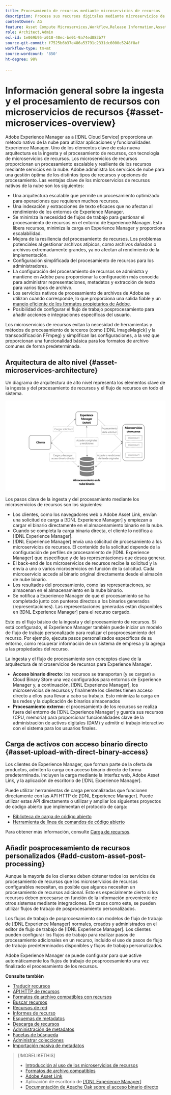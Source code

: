 ```yaml
---
title: Procesamiento de recursos mediante microservicios de recursos
description: Procese sus recursos digitales mediante microservicios de procesamiento de recursos escalables y nativos en la nube.
contentOwner: AG
feature: Asset Compute Microservices,Workflow,Release Information,Asset Processing
role: Architect,Admin
exl-id: 1e069b95-a018-40ec-be01-9a74ed883b77
source-git-commit: f7525b6b37e486a53791c2331dc6000e5248f8af
workflow-type: tm+mt
source-wordcount: '850'
ht-degree: 98%

---
```


# Información general sobre la ingesta y el procesamiento de recursos con microservicios de recursos {#asset-microservices-overview}

Adobe Experience Manager as a [!DNL Cloud Service] proporciona un método nativo de la nube para utilizar aplicaciones y funcionalidades Experience Manager. Uno de los elementos clave de esta nueva arquitectura es la ingesta y el procesamiento de recursos, con tecnología de microservicios de recursos. Los microservicios de recursos proporcionan un procesamiento escalable y resiliente de los recursos mediante servicios en la nube. Adobe administra los servicios de nube para una gestión óptima de los distintos tipos de recursos y opciones de procesamiento. Las ventajas clave de los microservicios de recursos nativos de la nube son los siguientes:

* Una arquitectura escalable que permite un procesamiento optimizado para operaciones que requieren muchos recursos.
* Una indexación y extracciones de texto eficaces que no afectan al rendimiento de los entornos de Experience Manager.
* Se minimiza la necesidad de flujos de trabajo para gestionar el procesamiento de recursos en el entorno de Experience Manager. Esto libera recursos, minimiza la carga en Experience Manager y proporciona escalabilidad.
* Mejora de la resiliencia del procesamiento de recursos. Los problemas potenciales al gestionar archivos atípicos, como archivos dañados o archivos extremadamente grandes, ya no afectan al rendimiento de la implementación.
* Configuración simplificada del procesamiento de recursos para los administradores.
* La configuración del procesamiento de recursos se administra y mantiene en Adobe para proporcionar la configuración más conocida para administrar representaciones, metadatos y extracción de texto para varios tipos de archivo.
* Los servicios nativos de procesamiento de archivos de Adobe se utilizan cuando corresponde, lo que proporciona una salida fiable y un [manejo eficiente de los formatos propietarios de Adobe](file-format-support.md).
* Posibilidad de configurar el flujo de trabajo posprocesamiento para añadir acciones e integraciones específicas del usuario.

Los microservicios de recursos evitan la necesidad de herramientas y métodos de procesamiento de terceros (como [!DNL ImageMagick] y la transcodificación FFmpeg) y simplifican las configuraciones, a la vez que proporcionan una funcionalidad básica para los formatos de archivo comunes de forma predeterminada.

## Arquitectura de alto nivel {#asset-microservices-architecture}

Un diagrama de arquitectura de alto nivel representa los elementos clave de la ingesta y del procesamiento de recursos y el flujo de recursos en todo el sistema.

<!-- Proposed DRAFT diagram for asset microservices overview - see section "Asset processing - high-level diagram" in the PPTX deck

https://adobe-my.sharepoint.com/personal/gklebus_adobe_com/_layouts/15/guestaccess.aspx?guestaccesstoken=jexDC5ZnepXSt6dTPciH66TzckS1BPEfdaZuSgHugL8%3D&docid=2_1ec37f0bd4cc74354b4f481cd420e07fc&rev=1&e=CdgElS
-->

![Ingesta y procesamiento de recursos con microservicios de recursos](assets/asset-microservices-overview.png "Ingesta y procesamiento de recursos con microservicios de recursos")

Los pasos clave de la ingesta y del procesamiento mediante los microservicios de recursos son los siguientes:

* Los clientes, como los navegadores web o Adobe Asset Link, envían una solicitud de carga a [!DNL Experience Manager] y empiezan a cargar el binario directamente en el almacenamiento binario en la nube.
* Cuando se completa la carga binaria directa, el cliente lo notifica a [!DNL Experience Manager].
* [!DNL Experience Manager] envía una solicitud de procesamiento a los microservicios de recursos. El contenido de la solicitud depende de la configuración de perfiles de procesamiento de [!DNL Experience Manager] que especifique y de las representaciones que desea generar.
* El back-end de los microservicios de recursos recibe la solicitud y la envía a uno o varios microservicios en función de la solicitud. Cada microservicio accede al binario original directamente desde el almacén de nube binario.
* Los resultados del procesamiento, como las representaciones, se almacenan en el almacenamiento en la nube binario.
* Se notifica a Experience Manager de que el procesamiento se ha completado junto con punteros directos a los binarios generados (representaciones). Las representaciones generadas están disponibles en [!DNL Experience Manager] para el recurso cargado.

Este es el flujo básico de la ingesta y del procesamiento de recursos. Si está configurado, el Experience Manager también puede iniciar un modelo de flujo de trabajo personalizado para realizar el posprocesamiento del recurso. Por ejemplo, ejecuta pasos personalizados específicos de su entorno, como recuperar información de un sistema de empresa y la agrega a las propiedades del recurso.

La ingesta y el flujo de procesamiento son conceptos clave de la arquitectura de microservicios de recursos para Experience Manager.

* **Acceso binario directo**: los recursos se transportan (y se cargan) a Cloud Binary Store una vez configurados para entornos de Experience Manager y, a continuación, [!DNL Experience Manager], los microservicios de recursos y finalmente los clientes tienen acceso directo a ellos para llevar a cabo su trabajo. Esto minimiza la carga en las redes y la duplicación de binarios almacenados
* **Procesamiento externo**: el procesamiento de los recursos se realiza fuera del entorno de [!DNL Experience Manager] y guarda sus recursos (CPU, memoria) para proporcionar funcionalidades clave de la administración de activos digitales (DAM) y admitir el trabajo interactivo con el sistema para los usuarios finales.

## Carga de activos con acceso binario directo {#asset-upload-with-direct-binary-access}

Los clientes de Experience Manager, que forman parte de la oferta de productos, admiten la carga con acceso binario directo de forma predeterminada. Incluyen la carga mediante la interfaz web, Adobe Asset Link, y la aplicación de escritorio de [!DNL Experience Manager].

Puede utilizar herramientas de carga personalizadas que funcionen directamente con las API HTTP de [!DNL Experience Manager]. Puede utilizar estas API directamente o utilizar y ampliar los siguientes proyectos de código abierto que implementan el protocolo de carga:

* [Biblioteca de carga de código abierto](https://github.com/adobe/aem-upload)
* [Herramienta de línea de comandos de código abierto](https://github.com/adobe/aio-cli-plugin-aem)

Para obtener más información, consulte [Carga de recursos](add-assets.md).

## Añadir posprocesamiento de recursos personalizados {#add-custom-asset-post-processing}

Aunque la mayoría de los clientes deben obtener todos los servicios de procesamiento de recursos que los microservicios de recursos configurables necesitan, es posible que algunos necesiten un procesamiento de recursos adicional. Esto es especialmente cierto si los recursos deben procesarse en función de la información proveniente de otros sistemas mediante integraciones. En casos como este, se pueden utilizar flujos de trabajo de posprocesamiento personalizados.

Los flujos de trabajo de posprocesamiento son modelos de flujo de trabajo de [!DNL Experience Manager] normales, creados y administrados en el editor de flujo de trabajo de [!DNL Experience Manager]. Los clientes pueden configurar los flujos de trabajo para realizar pasos de procesamiento adicionales en un recurso, incluido el uso de pasos de flujo de trabajo predeterminados disponibles y flujos de trabajo personalizados.

Adobe Experience Manager se puede configurar para que active automáticamente los flujos de trabajo de posprocesamiento una vez finalizado el procesamiento de los recursos.

<!-- TBD asgupta, Engg: Create some asset-microservices-data-flow-diagram.
-->

**Consulte también**

* [Traducir recursos](translate-assets.md)
* [API HTTP de recursos](mac-api-assets.md)
* [Formatos de archivo compatibles con recursos](file-format-support.md)
* [Buscar recursos](search-assets.md)
* [Recursos de red](use-assets-across-connected-assets-instances.md)
* [Informes de recurso](asset-reports.md)
* [Esquemas de metadatos](metadata-schemas.md)
* [Descarga de recursos](download-assets-from-aem.md)
* [Administración de metadatos](manage-metadata.md)
* [Facetas de búsqueda](search-facets.md)
* [Administrar colecciones](manage-collections.md)
* [Importación masiva de metadatos](metadata-import-export.md)

>[!MORELIKETHIS]
>
>* [Introducción al uso de los microservicios de recursos](asset-microservices-configure-and-use.md)
>* [Formatos de archivo compatibles](file-format-support.md)
>* [Adobe Asset Link](https://helpx.adobe.com/es/enterprise/using/adobe-asset-link.html)
>* Aplicación de escritorio de [[!DNL Experience Manager]  ](https://experienceleague.adobe.com/docs/experience-manager-desktop-app/using/introduction.html?lang=es)
>* [Documentación de Apache Oak sobre el acceso binario directo](https://jackrabbit.apache.org/oak/docs/features/direct-binary-access.html)
